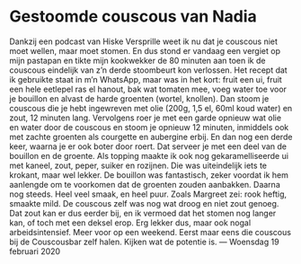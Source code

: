 # Gestoomde couscous van Nadia
Dankzij een podcast van Hiske Versprille weet ik nu dat je couscous niet moet wellen, maar moet stomen. En dus stond er vandaag een vergiet op mijn pastapan en tikte mijn kookwekker de 80 minuten aan toen ik de couscous eindelijk van z’n derde stoombeurt kon verlossen. Het recept dat ik gebruikte staat in m’n WhatsApp, maar was in het kort: fruit een ui, fruit een hele eetlepel ras el hanout, bak wat tomaten mee, voeg water toe voor je bouillon en alvast de harde groenten (wortel, knollen). Dan stoom je couscous die je hebt ingewreven met olie (200g, 1,5 el, 60ml koud water) en zout, 12 minuten lang. Vervolgens roer je met een garde opnieuw wat olie en water door de couscous en stoom je opnieuw 12 minuten, inmiddels ook met zachte groenten als courgette en aubergine erbij. En dan nog een derde keer, waarna je er ook boter door roert. Dat serveer je met een deel van de bouillon en de groente. Als topping maakte ik ook nog gekaramelliseerde ui met kaneel, zout, peper, suiker en rozijnen. Die was uiteindelijk iets te krokant, maar wel lekker. De bouillon was fantastisch, zeker voordat ik hem aanlengde om te voorkomen dat de groenten zouden aanbakken. Daarna nog steeds. Heel veel smaak, en heel puur. Zoals Margreet zei: rook heftig, smaakte mild. De couscous zelf was nog wat droog en niet zout genoeg. Dat zout kan er dus eerder bij, en ik vermoed dat het stomen nog langer kan, of toch met een deksel erop. Erg lekker dus, maar ook nogal arbeidsintensief. Meer voor op een weekend. Eerst maar eens die couscous bij de Couscousbar zelf halen. Kijken wat de potentie is.
— Woensdag 19 februari 2020